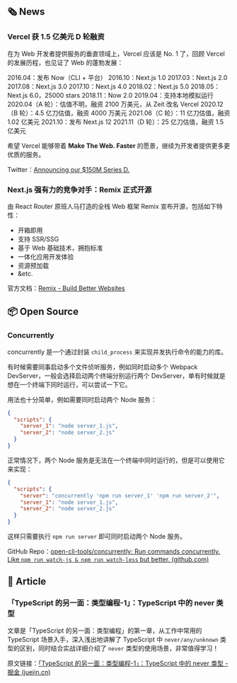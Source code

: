 ## 🗞 News

### **Vercel 获 1.5 亿美元 D 轮融资**

在为 Web 开发者提供服务的垂直领域上，Vercel 应该是 No. 1 了，回顾 Vercel 的发展历程，也见证了 Web 的蓬勃发展：

2016.04：发布 Now（CLI + 平台）
2016.10：Next.js 1.0
2017.03：Next.js 2.0
2017.08：Next.js 3.0
2017.10：Next.js 4.0
2018.02：Next.js 5.0
2018.05：Next.js 6.0，25000 stars
2018.11：Now 2.0
2019.04：支持本地模拟运行
2020.04（A 轮）：估值不明，融资 2100 万美元，从 Zeit 改名 Vercel
2020.12（B 轮）：4.5 亿刀估值，融资 4000 万美元
2021.06（C 轮）：11 亿刀估值，融资 1.02 亿美元
2021.10：发布 Next.js 12
2021.11（D 轮）：25 亿刀估值，融资 1.5 亿美元

希望 Vercel 能够带着 **Make The Web. Faster** 的愿景，继续为开发者提供更多更优质的服务。

Twitter：[Announcing our $150M Series D.](https://twitter.com/vercel/status/1463134883539156995?s=21)

### **Next.js 强有力的竞争对手：Remix 正式开源**

由 React Router 原班人马打造的全栈 Web 框架 Remix 宣布开源，包括如下特性：

- 开箱即用
- 支持 SSR/SSG
- 基于 Web 基础技术，拥抱标准
- 一体化应用开发体验
- 资源预加载
- &etc.

官方文档：[Remix - Build Better Websites](https://remix.run/)

## 📦 Open Source

### **Concurrently**

concurrently 是一个通过封装 `child_process` 来实现并发执行命令的能力的库。

有时候需要同事启动多个文件侦听服务，例如同时启动多个 Webpack DevServer，一般会选择启动两个终端分别运行两个 DevServer，单有时候就是想在一个终端下同时运行，可以尝试一下它。

用法也十分简单，例如需要同时启动两个 Node 服务：

```json
{
  "scripts": {
    "server_1": "node server_1.js",
    "server_2": "node server_2.js"
  }
}
```

正常情况下，两个 Node 服务是无法在一个终端中同时运行的，但是可以使用它来实现：

```json
{
  "scripts": {
    "server": "concurrently 'npm run server_1' 'npm run server_2'",
    "server_1": "node server_1.js",
    "server_2": "node server_2.js"
  }
}
```

这样只需要执行 `npm run server` 即可同时启动两个 Node 服务。

GitHub Repo：[open-cli-tools/concurrently: Run commands concurrently. Like `npm run watch-js & npm run watch-less` but better. (github.com)](https://github.com/open-cli-tools/concurrently)

## 📑 Article

### **「TypeScript 的另一面：类型编程-1」：TypeScript 中的 never 类型**

文章是「TypeScript 的另一面：类型编程」的第一章，从工作中常用的 TypeScript 场景入手，深入浅出地讲解了 TypeScript 中 `never/any/unknown` 类型的区别，同时结合实战详细介绍了 `never` 类型的使用场景，非常值得学习！

原文链接：[「TypeScript 的另一面：类型编程-1」：TypeScript 中的 never 类型 - 掘金 (juejin.cn)](https://juejin.cn/post/7034133130433232903?share_token=7c1caa9f-c41d-40c1-983b-846b51dbd2d5)
